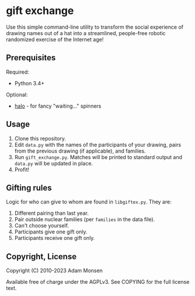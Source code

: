# gift exchange

Use this simple command-line utility to transform the social experience of drawing names out of a hat into a streamlined, people-free robotic randomized exercise of the Internet age!

## Prerequisites

Required:

* Python 3.4+

Optional:

* [halo](https://pypi.org/project/halo/) - for fancy "waiting..." spinners

## Usage

1. Clone this repository.
1. Edit `data.py` with the names of the participants of your drawing, pairs from the previous drawing (if applicable), and families.
1. Run `gift_exchange.py`. Matches will be printed to standard output and `data.py` will be updated in place.
1. Profit!

## Gifting rules

Logic for who can give to whom are found in `libgiftex.py`. They are:

1. Different pairing than last year.
2. Pair outside nuclear families (per `families` in the data file).
3. Can't choose yourself.
4. Participants give one gift only.
5. Participants receive one gift only.

## Copyright, License

Copyright (C) 2010-2023 Adam Monsen

Available free of charge under the AGPLv3. See COPYING for the full license text.
